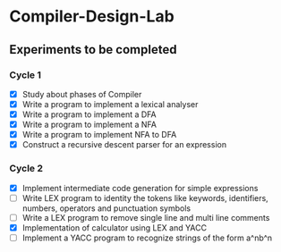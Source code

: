 # Compiler-Design-Lab
## Experiments to be completed
### Cycle 1
- [x] Study about phases of Compiler
- [x] Write a program to implement a lexical analyser
- [x] Write a program to implement a DFA
- [x] Write a program to implement a NFA
- [x] Write a program to implement NFA to DFA
- [x] Construct a recursive descent parser for an expression

### Cycle 2
- [x] Implement intermediate code generation for simple expressions
- [ ] Write LEX program to identity the tokens like keywords, identifiers, numbers, operators and punctuation symbols
- [ ] Write a LEX program to remove single line and multi line comments
- [x] Implementation of calculator using LEX and YACC
- [ ] Implement a YACC program to recognize strings of the form a^nb^n

